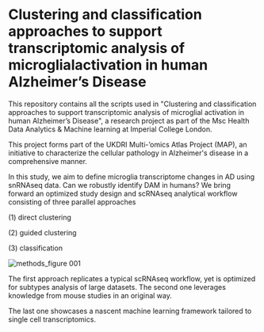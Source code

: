 # Clustering and classification approaches to support transcriptomic analysis of microglialactivation in human Alzheimer’s Disease

This repository contains all the scripts used in "Clustering and classification approaches to support transcriptomic analysis of microglial activation in human Alzheimer’s Disease", a research project as part of the Msc Health Data Analytics & Machine learning at Imperial College London.

This project forms part of the UKDRI Multi-’omics Atlas Project (MAP), an initiative to characterize the cellular pathology in Alzheimer's disease in a comprehensive manner.

In this study, we aim to define microglia transcriptome changes in AD using snRNAseq data. Can we robustly identify DAM in humans? We bring forward an optimized study
design and scRNAseq analytical workflow consisting of three parallel approaches

(1) direct clustering 

(2) guided clustering

(3) classification

![methods_figure 001](https://user-images.githubusercontent.com/89073540/129710534-a53eb128-458c-40d4-a322-84e7ff745b5d.png)



The first approach replicates a typical scRNAseq workflow, yet is optimized for subtypes analysis of large datasets.
The second one leverages knowledge from mouse studies in an original way.

The last one showcases a nascent machine learning framework tailored to single cell transcriptomics.
